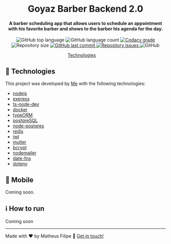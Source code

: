 <h1 align="center">
    Goyaz Barber Backend 2.0
</h1>

<h4 align="center">
  A barber scheduling app that allows users to schedule an appointment with his favorite barber and shows to the barber his agenda for the day.
</h4>

<p align="center">
  <img alt="GitHub top language" src="https://img.shields.io/github/languages/top/lukemorales/gobarber-api.svg">

  <img alt="GitHub language count" src="https://img.shields.io/github/languages/count/lukemorales/gobarber-api.svg">

  <a href="https://www.codacy.com/app/lukemorales/gobarber-api?utm_source=github.com&amp;utm_medium=referral&amp;utm_content=lukemorales/gobarber-api&amp;utm_campaign=Badge_Grade">
    <img alt="Codacy grade" src="https://img.shields.io/codacy/grade/70c8e79c83b442278f6c276ebf117ae4.svg">
  </a>

  <img alt="Repository size" src="https://img.shields.io/github/repo-size/lukemorales/gobarber-api.svg">
  <a href="https://github.com/lukemorales/gobarber-api/commits/master">
    <img alt="GitHub last commit" src="https://img.shields.io/github/last-commit/lukemorales/gobarber-api.svg">
  </a>

  <a href="https://github.com/lukemorales/gobarber-api/issues">
    <img alt="Repository issues" src="https://img.shields.io/github/issues/lukemorales/gobarber-api.svg">
  </a>

  <img alt="GitHub" src="https://img.shields.io/github/license/lukemorales/gobarber-api.svg">
</p>

<p align="center">
  <a href="#crystal_ball-technologies">Technologies</a>&nbsp;&nbsp;&nbsp;&nbsp;&nbsp;&nbsp;
</p>

## :crystal_ball: Technologies

This project was developed by [Me](https://www.linkedin.com/in/matheus-filipe-351106186/) with the following technologies:

- [nodejs](https://nodejs.org/)
- [express](https://expressjs.com/)
- [ts-node-dev](https://www.npmjs.com/package/ts-node-dev)
- [docker](https://www.docker.com/docker-community)
- [typeORM](https://typeorm.io/)
- [postgreSQL](https://www.postgresql.org/)
- [node-postgres](https://www.npmjs.com/package/pg)
- [redis](https://redis.io/)
- [jwt](https://jwt.io/)
- [multer](https://github.com/expressjs/multer)
- [bcrypt](https://www.npmjs.com/package/bcrypt)
- [nodemailer](https://nodemailer.com/about/)
- [date-fns](https://date-fns.org/)
- [dotenv](https://www.npmjs.com/package/dotenv)

## :iphone: Mobile

Coming soon.

## :information_source: How to run

Coming soon

---

Made with ♥ by Matheus Filipe :wave: [Get in touch!](https://www.linkedin.com/in/matheus-filipe-351106186/)
